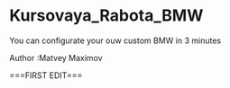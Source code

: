 # Kursovaya_Rabota_BMW
You can configurate your ouw custom BMW in 3 minutes

Author :Matvey Maximov

===FIRST EDIT===
